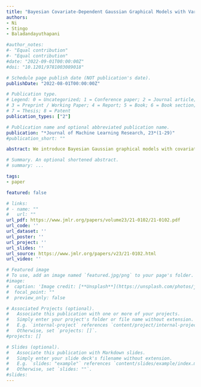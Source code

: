 ```yaml
---
title: "Bayesian Covariate-Dependent Gaussian Graphical Models with Varying Structure"
authors:
- Ni
- Stingo
- Baladandayuthapani

#author_notes:
#- "Equal contribution"
#- "Equal contribution"
#date: "2022-09-01T00:00:00Z"
#doi: "10.1201/9781003089018"

# Schedule page publish date (NOT publication's date).
publishDate: "2022-08-01T00:00:00Z"

# Publication type.
# Legend: 0 = Uncategorized; 1 = Conference paper; 2 = Journal article;
# 3 = Preprint / Working Paper; 4 = Report; 5 = Book; 6 = Book section;
# 7 = Thesis; 8 = Patent
publication_types: ["2"]

# Publication name and optional abbreviated publication name.
publication: "*Journal of Machine Learning Research, 23*(1-29)"
#publication_short: ""

abstract: We introduce Bayesian Gaussian graphical models with covariates (GGMx), a class of multivariate Gaussian distributions with covariate-dependent sparse precision matrix. We propose a general construction of a functional mapping from the covariate space to the cone of sparse positive definite matrices, which encompasses many existing graphical models for heterogeneous settings. Our methodology is based on a novel mixture prior for precision matrices with a non-local component that admits attractive theoretical and empirical prop- erties. The flexible formulation of GGMx allows both the strength and the sparsity pattern of the precision matrix (hence the graph structure) change with the covariates. Posterior inference is carried out with a carefully designed Markov chain Monte Carlo algorithm, which ensures the positive definiteness of sparse precision matrices at any given covariates’ values. Extensive simulations and a case study in cancer genomics demonstrate the utility of the proposed model.

# Summary. An optional shortened abstract.
# summary: ...

tags:
- paper

featured: false

# links:
# - name: ""
#   url: ""
url_pdf: https://www.jmlr.org/papers/volume23/21-0102/21-0102.pdf
url_code: ''
url_dataset: ''
url_poster: ''
url_project: ''
url_slides: ''
url_source: https://www.jmlr.org/papers/v23/21-0102.html
url_video: ''

# Featured image
# To use, add an image named `featured.jpg/png` to your page's folder. 
#image:
#  caption: 'Image credit: [**Unsplash**](https://unsplash.com/photos/jdD8gXaTZsc)'
#  focal_point: ""
#  preview_only: false

# Associated Projects (optional).
#   Associate this publication with one or more of your projects.
#   Simply enter your project's folder or file name without extension.
#   E.g. `internal-project` references `content/project/internal-project/index.md`.
#   Otherwise, set `projects: []`.
#projects: []

# Slides (optional).
#   Associate this publication with Markdown slides.
#   Simply enter your slide deck's filename without extension.
#   E.g. `slides: "example"` references `content/slides/example/index.md`.
#   Otherwise, set `slides: ""`.
#slides:
---
```

